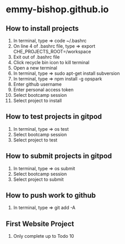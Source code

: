 # emmy-bishop.github.io

## How to install projects
1) In terminal, type => code ~/.bashrc
2) On line 4 of .bashrc file, type => export CHE_PROJECTS_ROOT=/workspace
3) Exit out of .bashrc file
4) Click recycle bin icon to kill terminal
5) Open a new terminal
6) In terminal, type => sudo apt-get install subversion
7) In terminal, type => npm install -g opspark
8) Enter github username
9) Enter personal access token
10) Select bootcamp session
11) Select project to install

## How to test projects in gitpod
1) In terminal, type => os test
2) Select bootcamp session
3) Select project to test

## How to submit projects in gitpod
1) In terminal, type => os submit
2) Select bootcamp session
3) Select project to submit

## How to push work to github
1) In terminal, type => git add -A

## First Website Project 
1) Only complete up to Todo 10